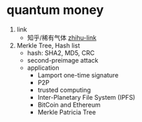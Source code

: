 # quantum money

1. link
   * 知乎/稀有气体 [zhihu-link](https://www.zhihu.com/column/c_1190932930565013504)
2. Merkle Tree, Hash list
   * hash: SHA2, MD5, CRC
   * second-preimage attack
   * application
     * Lamport one-time signature
     * P2P
     * trusted computing
     * Inter-Planetary File System (IPFS)
     * BitCoin and Ethereum
     * Merkle Patricia Tree
